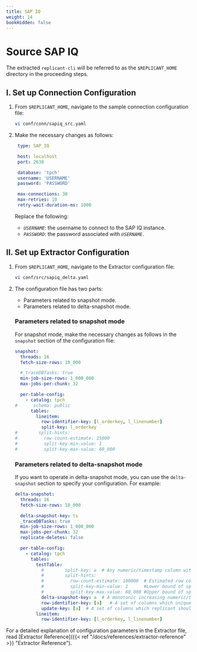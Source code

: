 ```yaml
---
title: SAP IQ
weight: 14
bookHidden: false
---
```


# Source SAP IQ

The extracted `replicant-cli` will be referred to as the `$REPLICANT_HOME` directory in the proceeding steps.

## I. Set up Connection Configuration

1. From `$REPLICANT_HOME`, navigate to the sample connection configuration file:

   ```BASH
   vi conf/conn/sapiq_src.yaml
   ```

2. Make the necessary changes as follows:

   ```YAML
    type: SAP_IQ

    host: localhost
    port: 2638

    database: 'tpch'
    username: 'USERNAME'
    password: 'PASSWORD'

    max-connections: 30
    max-retries: 10
    retry-wait-duration-ms: 1000
    ```

    Replace the following:

    - *`USERNAME`*: the username to connect to the SAP IQ instance.
    - *`PASSWORD`*: the password associated with *`USERNAME`*.

## II. Set up Extractor Configuration

1. From `$REPLICANT_HOME`, navigate to the Extractor configuration file:
   ```BASH
   vi conf/src/sapiq_delta.yaml
   ```

2. The configuration file has two parts:

    - Parameters related to snapshot mode.
    - Parameters related to delta-snapshot mode.

    ### Parameters related to snapshot mode
    For snapshot mode, make the necessary changes as follows in the `snapshot` section of the configuration file:

    ```YAML
    snapshot:
      threads: 16
      fetch-size-rows: 10_000

      #_traceDBTasks: true
      min-job-size-rows: 1_000_000
      max-jobs-per-chunk: 32

      per-table-config:
        - catalog: tpch
    #      schema: public
          tables:
            lineitem:
              row-identifier-key: [l_orderkey, l_linenumber]
              split-key: l_orderkey
    #        split-hints:
    #          row-count-estimate: 15000
    #          split-key-min-value: 1
    #          split-key-max-value: 60_000
    ```

    ### Parameters related to delta-snapshot mode
    If you want to operate in delta-snapshot mode, you can use the `delta-snapshot` section to specify your configuration. For example:

    ```YAML
    delta-snapshot:
      threads: 16
      fetch-size-rows: 10_000

      delta-snapshot-key: ts
      _traceDBTasks: true
      min-job-size-rows: 1_000_000
      max-jobs-per-chunk: 32
      replicate-deletes: false

      per-table-config:
        - catalog: tpch
          tables:
            testTable:
              #        split-key: a  # Any numeric/timestamp column with sufficiently large number of distincts
              #        split-hints:
              #          row-count-estimate: 100000  # Estimated row count, if supplied replicant will leverage
              #          split-key-min-value: 1      #Lower bound of split key value
              #          split-key-max-value: 60_000 #Upper bound of split key value, if supplied replicant will leverage and avoid querying source database for the same
              delta-snapshot-key: a  # A monotonic increasing numeric/timestamp column which gets new value on each INSERT/UPDATE
              row-identifier-key: [a]   # A set of columns which uniquely identify a row
              update-key: [a]  # A set of columns which replicant should use to perform deletes/updates during incremental replication
            lineitem:
              row-identifier-key: [l_orderkey, l_linenumber]
    ```

For a detailed explanation of configuration parameters in the Extractor file, read [Extractor Reference]({{< ref "/docs/references/extractor-reference" >}} "Extractor Reference").